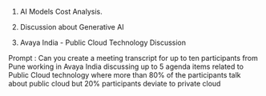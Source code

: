 
1. AI Models Cost Analysis.

2. Discussion about Generative AI

3. Avaya India - Public Cloud Technology Discussion

Prompt : Can you create a meeting transcript for up to ten participants from Pune working in Avaya India discussing up to 5 agenda items related to Public Cloud technology where more than 80% of the participants talk about public cloud but 20% participants deviate to private cloud